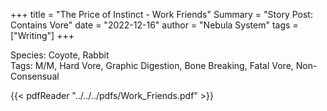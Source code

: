 +++
title = "The Price of Instinct - Work Friends"
Summary = "Story Post: Contains Vore"
date = "2022-12-16"
author = "Nebula System"
tags = ["Writing"]
+++

Species: Coyote, Rabbit\
Tags: M/M, Hard Vore, Graphic Digestion, Bone Breaking, Fatal Vore, Non-Consensual

{{< pdfReader "../../../pdfs/Work_Friends.pdf" >}}